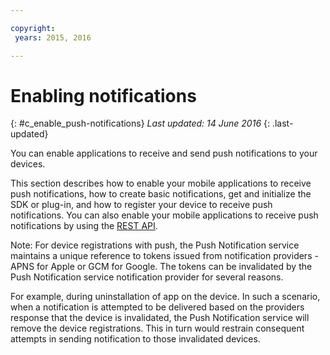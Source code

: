 ```yaml
---

copyright:
 years: 2015, 2016

---
```


# Enabling notifications
{: #c_enable_push-notifications}
*Last updated: 14 June 2016*
{: .last-updated}

You can enable applications to receive and send push notifications to your devices.

This section describes how to enable your mobile applications to receive push notifications, how to create basic notifications, get and initialize the SDK or plug-in, and how to register your device to receive push notifications. You can also enable your mobile applications to receive push notifications by using the [REST API](t_restapi.html).

Note: For device registrations with push, the Push Notification service maintains a unique reference to tokens issued from notification providers -
APNS for Apple or GCM for Google. The tokens can be invalidated by the Push Notification service notification provider for several reasons. 

For example, during uninstallation of app on the device. In such a scenario, when a notification is attempted to be delivered based on the providers response that the device is invalidated, the Push Notification service will remove the device registrations. This in turn would restrain consequent attempts in sending notification to those invalidated devices.
